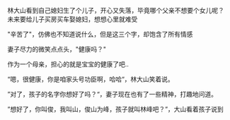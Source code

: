林大山看到自己媳妇生了个儿子，开心又失落，毕竟哪个父亲不想要个女儿呢？ 未来要给儿子买房买车娶媳妇，想想心里就难受

"辛苦了"，仿佛也不知道说什么，但是这三个字，却饱含了所有情感

妻子尽力的微笑点点头，"健康吗？"

作为一个母亲，担心的就是宝宝的健康了吧..

“嗯，很健康，你是咱家头号功臣啊，哈哈“，林大山笑着说。

”对了，孩子的名字你想好了吗？“，妻子现在也有了一些精神，打趣地问道。

”想好了，你叫俊，我叫山，俊山为峰，孩子就叫林峰吧？”，大山看着孩子说到

